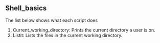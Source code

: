 ## Shell_basics
The list below shows what each script does
1. Current_working_directory: Prints the current directory a user is on.
2. Listit: Lists the files in the current working directory.
